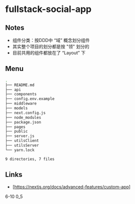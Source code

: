 # fullstack-social-app

## Notes

- 组件分类：按DDD中 “域” 概念划分组件
- 其实整个项目的划分都是按 "领" 划分的
- 目前共用的组件都放在了 “Layout” 下

## Menu

```bash
.
├── README.md
├── api
├── components
├── config.env.example
├── middleware
├── models
├── next.config.js
├── node_modules
├── package.json
├── pages
├── public
├── server.js
├── utilsClient
├── utilsServer
└── yarn.lock

9 directories, 7 files
```

## Links

- [https://nextjs.org/docs/advanced-features/custom-app]

6-10 0_5
